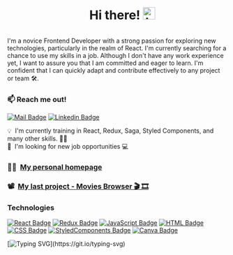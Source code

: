 <div>
  <ul align="center" style="list-style: none">
    <h1 style="display: inline-block">Hi there! <img src="https://user-images.githubusercontent.com/1303154/88677602-1635ba80-d120-11ea-84d8-d263ba5fc3c0.gif" width="28px" height="28px" alt="hi">
  </ul>
</div>
I'm a novice Frontend Developer with a strong passion for exploring new technologies, particularly in the realm of React. I'm currently searching for a chance to use my skills in a job. Although I don't have any work experience yet, I want to assure you that I am committed and eager to learn. I'm confident that I can quickly adapt and contribute effectively to any project or team 🛠️.

### :mailbox: Reach me out!

[![Mail Badge](https://img.shields.io/badge/-kaja.a.kopczynska@gmail.com-c0392b?style=flat&labelColor=c0392b&logo=gmail&logoColor=white)](mailto:kaja.a.kopczynska@gmail.com)
[![Linkedin Badge](https://img.shields.io/badge/-Kaja_Kopczyńska-0e76a8?style=flat&labelColor=0e76a8&logo=linkedin&logoColor=white)](https://www.linkedin.com/in/kaja-kopczy%C5%84ska-04153114a/)

💡 &nbsp;I'm currently training in React, Redux, Saga, Styled Components, and many other skills. 💪💪\
🤝 &nbsp;I'm looking for new job opportunities 💻

### 👩‍💻 &nbsp;**[My personal homepage](https://kajakopczynska.github.io/personal-homepage/)**

### 📽️ &nbsp;**[My last project - Movies Browser 🎬 🎞️](https://kajakopczynska.github.io/movies-browser/#/movies)**

### Technologies

[![React Badge](https://img.shields.io/badge/-React-61DBFB?style=for-the-badge&labelColor=black&logo=react&logoColor=61DBFB)](#) 
[![Redux Badge](https://img.shields.io/badge/Redux-61DBFB?style=for-the-badge&logo=redux&logoColor=%23764ABC&labelColor=black&color=%23764ABC)](#)
[![JavaScript Badge](https://img.shields.io/badge/JAVASCRIPT-black?style=for-the-badge&logo=javascript&logoColor=%23F7DF1E&labelColor=black&color=%23F7DF1E)](#)
[![HTML Badge](https://img.shields.io/badge/html-black?style=for-the-badge&logo=HTML5&logoColor=%23E34F26&labelColor=black&color=%23E34F26)](#)
[![CSS Badge](https://img.shields.io/badge/css-black?style=for-the-badge&logo=css3&logoColor=%231572B6&labelColor=black&color=%231572B6)](#)
[![StyledComponents Badge](https://img.shields.io/badge/styled_components-black?style=for-the-badge&logo=styled-components&logoColor=%23DB7093&labelColor=black&color=%23DB7093)](#)
[![Canva Badge](https://img.shields.io/badge/canva-black?style=for-the-badge&logo=canva&logoColor=%2300C4CC&labelColor=black&color=%2300C4CC)](#)

[![Typing SVG](https://readme-typing-svg.demolab.com?font=Fira+Code&size=18&pause=1000&color=2F81F7&width=435&lines=Welcome+to+my+coding+realm!;Hello+world%2C+let's+code!;Let's+code+and+conquer!;Hello%2C+fellow+coders!;Coding%3A+where+logic+meets+creativity.;Passionate+about+pixels+and+code.;Creating+magic+line+by+line.)](https://git.io/typing-svg)